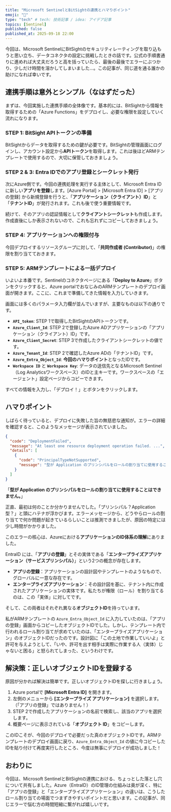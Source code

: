 ```yaml
---
title: "Microsoft SentinelとBitSightの連携とハマりポイント"
emoji: "🤖" 
type: "tech" # tech: 技術記事 / idea: アイデア記事
topics: [Sentinel] 
published: false
published_at: 2025-09-18 22:00
---
```


今回は、Microsoft SentinelにBitSightのセキュリティレーティングを取り込もうと思い立ち、データコネクタの設定に挑戦したときの話です。公式の手順書通りに進めれば大丈夫だろうと高を括っていたら、最後の最後でエラーにぶつかり、少しだけ時間を溶かしてしまいました…。この記事が、同じ道を通る誰かの助けになれば幸いです。

## 連携手順は意外とシンプル（なはずだった）

まずは、今回実施した連携手順の全体像です。基本的には、BitSightから情報を取得するための「Azure Functions」をデプロイし、必要な権限を設定していく流れになります。

### STEP 1: BitSight APIトークンの準備

BitSightからデータを取得するための鍵が必要です。BitSightの管理画面にログインし、アカウント設定から**APIトークン**を取得します。これは後ほどARMテンプレートで使用するので、大切に保管しておきましょう。

### STEP 2 & 3: Entra IDでのアプリ登録とシークレット発行

次にAzure側です。今回の連携処理を実行する主体として、Microsoft Entra ID に新しい**アプリを登録**します。[Azure Portal] > [Microsoft Entra ID] > [アプリの登録] から新規登録を行うと、「**アプリケーション（クライアント）ID**」と「**テナントID**」が発行されます。これも後で使う重要情報です。

続けて、そのアプリの認証情報として**クライアントシークレット**も作成します。作成直後にしか表示されないので、これも忘れずにコピーしておきましょう。

### STEP 4: アプリケーションへの権限付与

今回デプロイするリソースグループに対して、「**共同作成者 (Contributor)**」の権限を割り当てておきます。

### STEP 5: ARMテンプレートによる一括デプロイ

いよいよ本番です。Sentinelのコネクタページにある「**Deploy to Azure**」ボタンをクリックすると、Azure portalでおなじみのARMテンプレートのデプロイ画面が開きます。ここに、これまで準備してきた情報を入力していきます。

画面には多くのパラメータ入力欄が並んでいますが、主要なものは以下の通りです。

  * **`API_token`**: STEP 1で取得したBitSightのAPIトークンです。
  * **`Azure_Client_Id`**: STEP 2で登録したAzure ADアプリケーションの「アプリケーション（クライアント）ID」です。
  * **`Azure_Client_Secret`**: STEP 3で作成したクライアントシークレットの値です。
  * **`Azure_Tenant_Id`**: STEP 2で確認したAzure ADの「テナントID」です。
  * **`Azure_Entra_Object_Id`**: **今回のハマりポイント**となったIDです。
  * **`Workspace ID`** と **`Workspace Key`**: データの送信先となるMicrosoft Sentinel（Log Analyticsワークスペース）のIDと主キーです。ワークスペースの「エージェント」設定ページからコピーできます。

すべての情報を入力し、「デプロイ！」とボタンをクリックします。

## ハマりポイント

しばらく待っていると、デプロイに失敗した旨の無慈悲な通知が。エラーの詳細を確認すると、このようなメッセージが表示されていました。

```json
{
  "code": "DeploymentFailed",
  "message": "At least one resource deployment operation failed. ...",
  "details": [
    {
      "code": "PrincipalTypeNotSupported",
      "message": "型が Application のプリンシパルをロールの割り当てに使用することはできません。"
    }
  ]
}
```

「**型が Application のプリンシパルをロールの割り当てに使用することはできません。**」

正直、最初は何のことか分かりませんでした。「プリンシパル？Application型？」と頭にハテナが浮かびます。エラーメッセージから、どうやらロールの割り当てで何か問題が起きているらしいことは推測できましたが、原因の特定には少し時間がかかりました。

このエラーの核心は、Azureにおける**アプリケーションのID体系の理解**にありました。

EntraID には、「**アプリの登録**」とその実体である「**エンタープライズアプリケーション（サービスプリンシパル）**」という2つの概念が存在します。

  * **アプリの登録**：アプリケーションの設計図やテンプレートのようなもので、グローバルに一意な存在です。
  * **エンタープライズアプリケーション**：その設計図を基に、テナント内に作成されたアプリケーションの実体です。私たちが権限（ロール）を割り当てるのは、この「実体」に対してです。

そして、この両者はそれぞれ異なる**オブジェクトID**を持っています。

私がARMテンプレートの `Azure_Entra_Object_Id` に入力していたのは、「アプリの登録」画面からコピーしたオブジェクトIDでした。しかし、テンプレート内で行われるロール割り当てが求めていたのは、「エンタープライズアプリケーション」のオブジェクトIDだったのです。設計図に「この土地で作業していいよ」と許可を与えようとして、「いや、許可を出す相手は実際に作業する人（実体）じゃないと困る」と怒られてしまった、というわけです。

## 解決策：正しいオブジェクトIDを登録する

原因が分かれば解決は簡単です。正しいオブジェクトIDを探しに行きましょう。

1.  Azure portalで **[Microsoft Entra ID]** を開きます。
2.  左側のメニューから **[エンタープライズ アプリケーション]** を選択します。（「アプリの登録」ではありません！）
3.  STEP 2で作成したアプリケーションの名前で検索し、該当のアプリを選択します。
4.  概要ページに表示されている「**オブジェクト ID**」をコピーします。

このIDこそが、今回のデプロイで必要だった真のオブジェクトIDです。ARMテンプレートのデプロイ画面に戻り、`Azure_Entra_Object_Id` の値に今コピーしたIDを貼り付けて再度実行したところ、今度は無事にデプロイが成功しました！

## おわりに

今回は、Microsoft SentinelとBitSightの連携における、ちょっとした落とし穴について共有しました。Azure（EntraID）のID管理の仕組みは奥が深く、特に「アプリの登録」と「エンタープライズアプリケーション」の違いは、こうしたロール割り当ての場面でつまずきやすいポイントだと思います。この記事が、同じエラーで悩む方の時間短縮に繋がれば嬉しいです。
